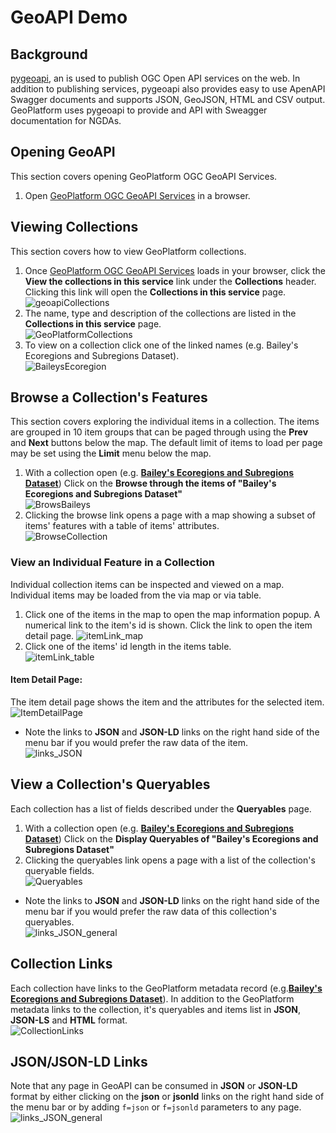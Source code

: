 # GeoAPI Demo

## Background
[pygeoapi](https://github.com/geopython/pygeoapi), an is used to publish OGC Open API services on the web. In addition to publishing services, pygeoapi also provides easy to use ApenAPI Swagger documents and supports JSON, GeoJSON, HTML and CSV output. GeoPlatform uses pygeoapi to provide and API with Sweagger documentation for NGDAs. 

## Opening GeoAPI
This section covers opening GeoPlatform OGC GeoAPI Services. 
1. Open [GeoPlatform OGC GeoAPI Services](https://geoapi.geoplatform.gov/) in a browser.

## Viewing Collections
This section covers how to view GeoPlatform collections. 
1. Once [GeoPlatform OGC GeoAPI Services](https://geoapi.geoplatform.gov/) loads in your browser, click the __View the collections in this service__ link under the __Collections__ header. Clicking this link will open the __Collections in this service__ page. <br />
![geoapiCollections](https://user-images.githubusercontent.com/61807178/154780505-71a632bb-5c23-41f7-b6e1-ba0771c1a2ae.png)
2. The name, type and description of the collections are listed in the __Collections in this service__ page. <br />
![GeoPlatformCollections](https://user-images.githubusercontent.com/61807178/154976496-bbfe0fac-1113-4477-a155-d999ea840e61.png) 
3. To view on a collection click one of the linked names (e.g. Bailey's Ecoregions and Subregions Dataset). </br>
![BaileysEcoregion](https://user-images.githubusercontent.com/61807178/154977759-4b6d255a-d9d6-49fb-a020-24ff40eaca34.png)

## Browse a Collection's Features
This section covers exploring the individual items in a collection. The items are grouped in 10 item groups that can be paged through using the __Prev__ and __Next__ buttons below the map. The default limit of items to load per page may be set using the __Limit__ menu below the map.
1. With a collection open (e.g. [__Bailey's Ecoregions and Subregions Dataset__](https://geoapi.geoplatform.gov/collections/f5bfb616_0e64_4b2c_a2d7_268c01d8d28f)) Click on the __Browse through the items of "Bailey's Ecoregions and Subregions Dataset"__ </br>
![BrowsBaileys](https://user-images.githubusercontent.com/61807178/154979948-1f4a3ab7-a269-468a-b2f3-4844d27554a3.png)
2. Clicking the browse link opens a page with a map showing a subset of items' features with a table of items' attributes. </br>
![BrowseCollection](https://user-images.githubusercontent.com/61807178/154982859-2397a082-213b-45cb-95af-ec51a3d3ae83.png) 
### View an Individual Feature in a Collection
Individual collection items can be inspected and viewed on a map. Individual items may be loaded from the via map or via table. 
1. Click one of the items in the map to open the map information popup.  A numerical link to the item's id is shown. Click the link to open the item detail page. 
![itemLink_map](https://user-images.githubusercontent.com/61807178/154993771-46dd8c1e-23b8-4042-9acd-540a6230ec72.png)
2. Click one of the items' id length in the items table. </br>
![itemLink_table](https://user-images.githubusercontent.com/61807178/155006216-103da5a3-7d9f-4774-b10a-49d2e93ddada.png) 


#### Item Detail Page:
The item detail page shows the item and the attributes for the selected item.  
![ItemDetailPage](https://user-images.githubusercontent.com/61807178/154995428-4dabdc70-db3f-4b35-89ab-0e2cc2479ae3.png)

- Note the links to __JSON__ and __JSON-LD__ links on the right hand side of the menu bar if you would prefer the raw data of the item. </br>
![links_JSON](https://user-images.githubusercontent.com/61807178/155010218-80298fae-76a0-445a-850f-222988629235.png)


## View a Collection's Queryables 
Each collection has a list of fields described under the __Queryables__ page. 
1. With a collection open (e.g. [__Bailey's Ecoregions and Subregions Dataset__](https://geoapi.geoplatform.gov/collections/f5bfb616_0e64_4b2c_a2d7_268c01d8d28f)) Click on the __Display Queryables of "Bailey's Ecoregions and Subregions Dataset"__ </br>
2. Clicking the queryables link opens a page with a list of the collection's queryable fields. </br>
![Queryables](https://user-images.githubusercontent.com/61807178/155011558-72f38f1b-bd2c-4f15-b567-6360824ed072.png)

- Note the links to __JSON__ and __JSON-LD__ links on the right hand side of the menu bar if you would prefer the raw data of this collection's queryables. </br>
![links_JSON_general](https://user-images.githubusercontent.com/61807178/155012284-edb5b397-9abc-4610-a9b7-ad95e02d3247.png)

## Collection Links
Each collection have links to the GeoPlatform metadata record (e.g.[__Bailey's Ecoregions and Subregions Dataset__](https://geoplatform.gov/metadata/c871b1c5-6474-560b-89c6-5f9bc610b9f8)). In addition to the GeoPlatform metadata links to the collection, it's queryables and items list in __JSON__, __JSON-LS__ and __HTML__ format. </br>
![CollectionLinks](https://user-images.githubusercontent.com/61807178/155015626-bf094d44-d1d5-4b1e-9c3c-e04a4cec7946.png)

## JSON/JSON-LD Links
Note that any page in GeoAPI can be consumed in __JSON__ or __JSON-LD__ format by either clicking on the __json__ or __jsonld__ links on the right hand side of the menu bar or by adding ```f=json``` or ```f=jsonld``` parameters to any page.   </br>
![links_JSON_general](https://user-images.githubusercontent.com/61807178/155012284-edb5b397-9abc-4610-a9b7-ad95e02d3247.png)

